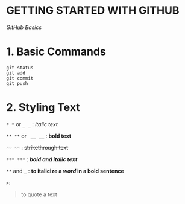 # GETTING STARTED WITH GITHUB
*GitHub Basics*

# 1. Basic Commands  
```
git status
git add
git commit
git push
```
# 2. Styling Text

`* *` or `_ _` :      *italic text*

`** **` or ` __ __` : __bold text__

`~~ ~~` :            ~~strikethrough text~~ 

`*** ***` :        ***bold and italic text***

`**` and `_` :    **to italicize a _word_ in a bold sentence**

`>`: 
> to quote a text
